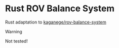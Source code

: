 # Rust ROV Balance System

Rust adaptation to [kaganege/rov-balance-system](https://github.com/kaganege/rov-balance-system)

> [!WARNING]
> Not tested!

